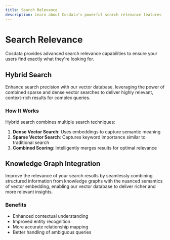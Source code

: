 ```yaml
---
title: Search Relevance
description: Learn about Cosdata's powerful search relevance features
---
```


# Search Relevance

Cosdata provides advanced search relevance capabilities to ensure your users find exactly what they're looking for.

## Hybrid Search

Enhance search precision with our vector database, leveraging the power of combined sparse and dense vector searches to deliver highly relevant, context-rich results for complex queries.

### How It Works

Hybrid search combines multiple search techniques:

1. **Dense Vector Search**: Uses embeddings to capture semantic meaning
2. **Sparse Vector Search**: Captures keyword importance similar to traditional search
3. **Combined Scoring**: Intelligently merges results for optimal relevance

## Knowledge Graph Integration

Improve the relevance of your search results by seamlessly combining structured information from knowledge graphs with the nuanced semantics of vector embedding, enabling our vector database to deliver richer and more relevant insights.

### Benefits

- Enhanced contextual understanding
- Improved entity recognition
- More accurate relationship mapping
- Better handling of ambiguous queries
